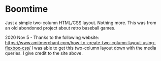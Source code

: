 # Boomtime
Just a simple two-column HTML/CSS layout. Nothing more. This was from an old abondoned project about retro baseball games.

2020 Nov 5 - Thanks to the following website: https://www.amitmerchant.com/how-to-create-two-column-layout-using-flexbox-css/ 
I was able to get this two-column layout down with the media queries. I give credit to the site above. 
